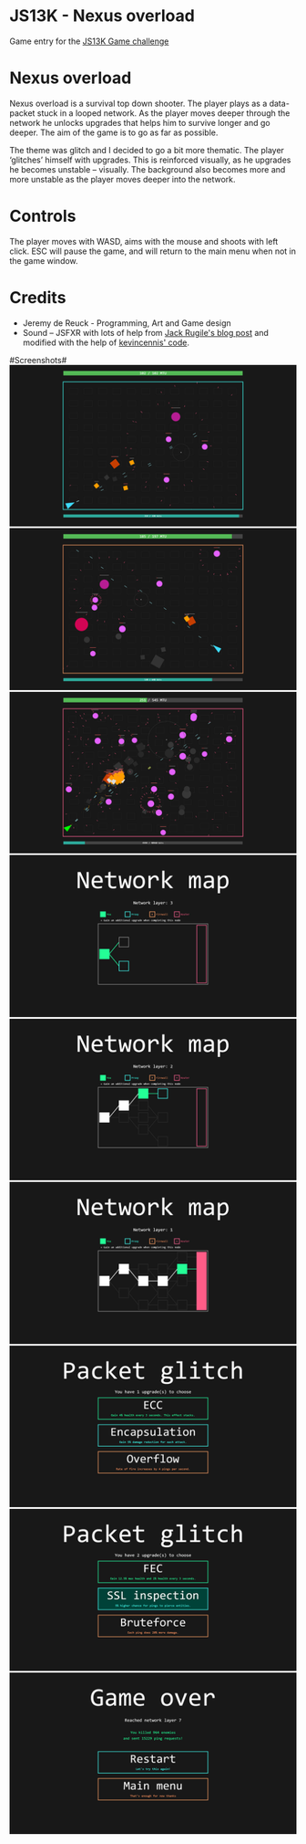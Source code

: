 JS13K - Nexus overload
======================

Game entry for the [JS13K Game challenge](http://js13kgames.com/)

# Nexus overload #
Nexus overload is a survival top down shooter. The player plays as a data-packet stuck in a looped network.
As the player moves deeper through the network he unlocks upgrades that helps him to survive longer and go deeper.
The aim of the game is to go as far as possible.

The theme was glitch and I decided to go a bit more thematic. The player ‘glitches’ himself with upgrades. This is reinforced visually, as he upgrades he becomes unstable – visually. The background also becomes more and more unstable as the player moves deeper into the network.

# Controls #
The player moves with WASD, aims with the mouse and shoots with left click.
ESC will pause the game, and will return to the main menu when not in the game window.

# Credits #
* Jeremy de Reuck - Programming, Art and Game design
* Sound – JSFXR with lots of help from [Jack Rugile's blog post](http://codepen.io/jackrugile/post/arcade-audio-for-js13k-games) and modified with the help of [kevincennis' code](https://github.com/spmurrayzzz/ElementalVanguard/commit/d32f8d2d08c493611532d71f8a2934fc5afa1bfb).

#Screenshots#
![Nexus overload Game Play 1](https://github.com/PixelJerry/JS13K_Nexus_overload/blob/master/screenshots/Gameplay1.png "Nexus overload Game Play 1")
![Nexus overload Game Play 2](https://github.com/PixelJerry/JS13K_Nexus_overload/blob/master/screenshots/Gameplay2.png "Nexus overload Game Play 2")
![Nexus overload Game Play 3](https://github.com/PixelJerry/JS13K_Nexus_overload/blob/master/screenshots/Gameplay3.png "Nexus overload Game Play 3")
![Nexus overload Map 1](https://github.com/PixelJerry/JS13K_Nexus_overload/blob/master/screenshots/Map1.png "Nexus overload Map 1")
![Nexus overload Map 2](https://github.com/PixelJerry/JS13K_Nexus_overload/blob/master/screenshots/Map2.png "Nexus overload Map 2")
![Nexus overload Map 3](https://github.com/PixelJerry/JS13K_Nexus_overload/blob/master/screenshots/Map3.png "Nexus overload Map 3")
![Nexus overload Upgrade 1](https://github.com/PixelJerry/JS13K_Nexus_overload/blob/master/screenshots/Upgrade1.png "Nexus overload Upgrade 1")
![Nexus overload Upgrade 2](https://github.com/PixelJerry/JS13K_Nexus_overload/blob/master/screenshots/Upgrade2.png "Nexus overload Upgrade 2")
![Nexus overload End screen](https://github.com/PixelJerry/JS13K_Nexus_overload/blob/master/screenshots/EndScreen.png "Nexus overload End screen")
